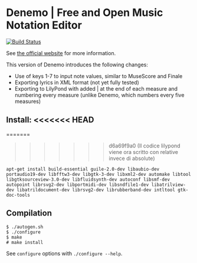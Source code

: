 Denemo | Free and Open Music Notation Editor
============================================

[![Build Status](https://travis-ci.org/denemo/denemo.svg?branch=master)](https://travis-ci.org/denemo/denemo)

See [the official website](https://www.denemo.org) for more information.

This version of Denemo introduces the following changes:
<ul>
    <li>Use of keys 1-7 to input note values, similar to MuseScore and Finale</li>
    <li>Exporting lyrics in XML format (not yet fully tested)</li>
    <li>Exporting to LilyPond with added | at the end of each measure and numbering every measure (unlike Denemo, which numbers every five measures)</li>
      </ul>
    
Install:
<<<<<<< HEAD
--------
=======
>>>>>>> d6a69f9a0 (Il codice lilypond viene ora scritto con relative invece di absolute)
```
apt-get install build-essential guile-2.0-dev libaubio-dev portaudio19-dev libfftw3-dev libgtk-3-dev libxml2-dev automake libtool libgtksourceview-3.0-dev libfluidsynth-dev autoconf libsmf-dev autopoint librsvg2-dev libportmidi-dev libsndfile1-dev libatrilview-dev libatrildocument-dev librsvg2-dev librubberband-dev intltool gtk-doc-tools
```

Compilation
-----------


```
$ ./autogen.sh
$ ./configure
$ make
# make install
```

See ```configure``` options with ```./configure --help```.
